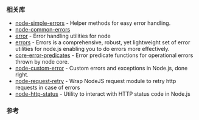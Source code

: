 


### 相关库

- [node-simple-errors](https://github.com/machadogj/node-simple-errors) - Helper methods for easy error handling.
- [node-common-errors](https://github.com/shutterstock/node-common-errors)
- [error](https://github.com/Raynos/error) - Error handling utilities for node
- [errors](https://github.com/bodenr/errors) - Errors is a comprehensive, robust, yet lightweight set of error utilities for node.js enabling you to do errors more effectively.
- [core-error-predicates](https://github.com/petkaantonov/core-error-predicates) - Error predicate functions for operational errors thrown by node core.
- [node-custom-error](https://github.com/jproulx/node-custom-error) - Custom errors and exceptions in Node.js, done right.
- [node-request-retry](https://github.com/FGRibreau/node-request-retry) - Wrap NodeJS request module to retry http requests in case of errors
- [node-http-status](https://github.com/wdavidw/node-http-status) - Utility to interact with HTTP status code in Node.js

### 参考

